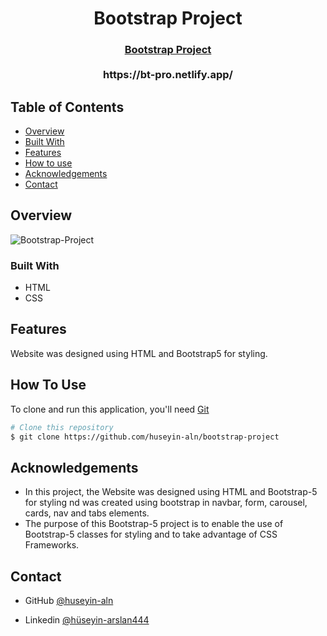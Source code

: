 
<h1 align="center">Bootstrap Project</h1>

<div align="center">
  <h3>
    <a href="https://huseyin-aln.github.io/bootstrap-project/">
      Bootstrap Project
    </a>
    <br>
    <br>
    https://bt-pro.netlify.app/
  </h3>
</div>


<!-- TABLE OF CONTENTS -->

## Table of Contents

- [Overview](#overview)
- [Built With](#built-with)
- [Features](#features)
- [How to use](#how-to-use)
- [Acknowledgements](#acknowledgements)
- [Contact](#contact)

<!-- OVERVIEW -->

## Overview

![Bootstrap-Project](https://user-images.githubusercontent.com/101873227/201475126-8f25a709-b3a9-42af-b9fc-77984702f6db.gif)


### Built With

- HTML
- CSS

## Features

Website was designed using HTML and Bootstrap5 for styling. 

## How To Use

To clone and run this application, you'll need [Git](https://git-scm.com) 
```bash
# Clone this repository
$ git clone https://github.com/huseyin-aln/bootstrap-project

```

## Acknowledgements
- In this project, the Website was designed using HTML and Bootstrap-5 for styling nd was created using bootstrap in navbar, form, carousel, cards, nav and tabs elements.  
- The purpose of this Bootstrap-5 project is to enable the use of Bootstrap-5 classes for styling and to take advantage of CSS Frameworks.

## Contact

- GitHub [@huseyin-aln](https://{github.com/huseyin-aln})

- Linkedin [@hüseyin-arslan444](https://{linkedin.com/hüseyin-arslan444})

